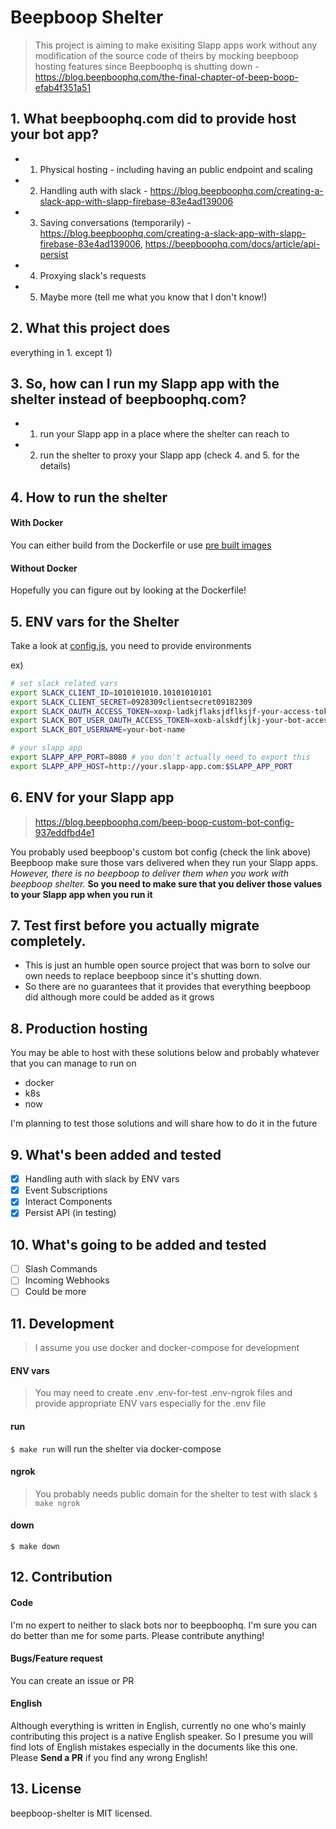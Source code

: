 # Beepboop Shelter
> This project is aiming to make exisiting Slapp apps work without any modification of the source code of theirs
> by mocking beepboop hosting features
> since Beepboophq is shutting down - https://blog.beepboophq.com/the-final-chapter-of-beep-boop-efab4f351a51

## 1. What beepboophq.com did to provide host your bot app?
- 1) Physical hosting - including having an public endpoint and scaling
- 2) Handling auth with slack - https://blog.beepboophq.com/creating-a-slack-app-with-slapp-firebase-83e4ad139006
- 3) Saving conversations (temporarily) - https://blog.beepboophq.com/creating-a-slack-app-with-slapp-firebase-83e4ad139006, https://beepboophq.com/docs/article/api-persist
- 4) Proxying slack's requests
- 5) Maybe more (tell me what you know that I don't know!)

## 2. What this project does
everything in 1. except 1)

## 3. So, how can I run my Slapp app with the shelter instead of beepboophq.com?
- 1) run your Slapp app in a place where the shelter can reach to
- 2) run the shelter to proxy your Slapp app (check 4. and 5. for the details)

## 4. How to run the shelter
#### With Docker
You can either build from the Dockerfile or use [pre built images](https://hub.docker.com/r/rainist/beepboop-shelter/)

#### Without Docker
Hopefully you can figure out by looking at the Dockerfile!

## 5. ENV vars for the Shelter
Take a look at [config.js](./config.js), you need to provide environments

ex)
```bash
# set slack related vars
export SLACK_CLIENT_ID=1010101010.10101010101
export SLACK_CLIENT_SECRET=0928309clientsecret09182309
export SLACK_OAUTH_ACCESS_TOKEN=xoxp-ladkjflaksjdflksjf-your-access-token-asdlkfjlksadjf
export SLACK_BOT_USER_OAUTH_ACCESS_TOKEN=xoxb-alskdfjlkj-your-bot-access-token
export SLACK_BOT_USERNAME=your-bot-name

# your slapp app
export SLAPP_APP_PORT=8080 # you don't actually need to export this
export SLAPP_APP_HOST=http://your.slapp-app.com:$SLAPP_APP_PORT
```

## 6. ENV for your Slapp app
> https://blog.beepboophq.com/beep-boop-custom-bot-config-937eddfbd4e1

You probably used beepboop's custom bot config (check the link above)
Beepboop make sure those vars delivered when they run your Slapp apps.
*However, there is no beepboop to deliver them when you work with beepboop shelter.* **So you need to make sure that you deliver those values to your Slapp app when you run it**

## 7. Test first before you actually migrate completely.
- This is just an humble open source project that was born to solve our own needs to replace beepboop since it's shutting down.
- So there are no guarantees that it provides that everything beepboop did although more could be added as it grows

## 8. Production hosting
You may be able to host with these solutions below and probably whatever that you can manage to run on
- docker
- k8s
- now

I'm planning to test those solutions and will share how to do it in the future

## 9. What's been added and tested
- [x] Handling auth with slack by ENV vars
- [x] Event Subscriptions
- [x] Interact Components
- [x] Persist API (in testing)

## 10. What's going to be added and tested
- [ ] Slash Commands
- [ ] Incoming Webhooks
- [ ] Could be more

## 11. Development
> I assume you use docker and docker-compose for development

#### ENV vars
> You may need to create .env .env-for-test .env-ngrok files and provide  appropriate ENV vars especially for the .env file

#### run
`$ make run` will run the shelter via docker-compose

#### ngrok
> You probably needs public domain for the shelter to test with slack
`$ make ngrok`

#### down
`$ make down`

## 12. Contribution
#### Code
I'm no expert to neither to slack bots nor to beepboophq. I'm sure you can do better than me for some parts. Please contribute anything!

#### Bugs/Feature request
You can create an issue or PR

#### English
Although everything is written in English, currently no one who's mainly contributing this project is a native English speaker. So I presume you will find lots of English mistakes especially in the documents like this one. Please **Send a PR** if you find any wrong English!

## 13. License
beepboop-shelter is MIT licensed.
